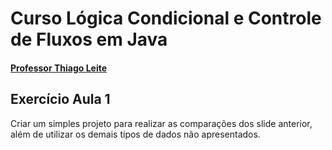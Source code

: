 
# **Curso Lógica Condicional e Controle de Fluxos em Java**
#### [Professor Thiago Leite](https://github.com/tlcdio)


## Exercício Aula 1

Criar um simples projeto para realizar as comparações dos slide anterior, além de utilizar os demais tipos de dados não apresentados.